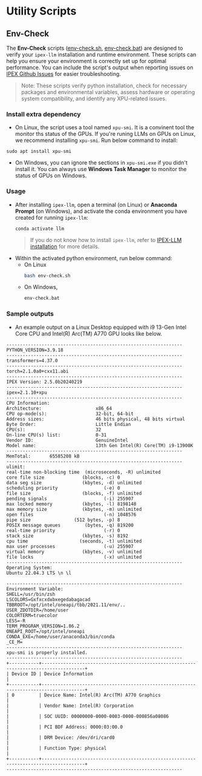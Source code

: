 #  Utility Scripts


## Env-Check

The **Env-Check** scripts  ([env-check.sh](./env-chec.sh), [env-check.bat](./env-chec.bat)) are designed to verify your `ipex-llm` installation and runtime environment. These scripts can help you ensure your environment is correctly set up for optimal performance. You can include the script's output when reporting issues on [IPEX Github Issues](https://github.com/intel-analytics/ipex-llm/issues) for easier troubleshooting.

> Note: These scripts verify python installation, check for necessary packages and environmental variables, assess hardware or operating system compatibility, and identify any XPU-related issues. 

### Install extra dependency

* On Linux, the script uses a tool named `xpu-smi`. It is a convinent tool the monitor ths status of the GPUs. If you're runing LLMs on GPUs on Linux, we recommend installing `xpu-smi`. Run below command to install:
```
sudo apt install xpu-smi
```
* On Windows, you can ignore the sections in `xpu-smi.exe` if you didn't install it. You can always use **Windows Task Manager** to monitor the status of GPUs on Windows.   
  
### Usage

* After installing `ipex-llm`, open a terminal (on Linux) or **Anaconda Prompt** (on Windows), and activate the conda environment you have created for running `ipex-llm`: 
  ```
  conda activate llm
  ```
  > If you do not know how to install `ipex-llm`, refer to [IPEX-LLM installation](https://ipex-llm.readthedocs.io/en/latest/doc/LLM/Overview/install.html) for more details.
*  Within the activated python environment, run below command:
    *  On Linux
        ```bash
        bash env-check.sh
        ```
    * On Windows,
        ```bash
        env-check.bat
        ```

### Sample outputs

* An example output on a Linux Desktop equipped with i9 13-Gen Intel Core CPU and Intel(R) Arc(TM) A770 GPU looks like below. 

```
-----------------------------------------------------------------
PYTHON_VERSION=3.9.18
-----------------------------------------------------------------
transformers=4.37.0
-----------------------------------------------------------------
torch=2.1.0a0+cxx11.abi
-----------------------------------------------------------------
IPEX Version: 2.5.0b20240219
-----------------------------------------------------------------
ipex=2.1.10+xpu
-----------------------------------------------------------------
CPU Information: 
Architecture:                    x86_64
CPU op-mode(s):                  32-bit, 64-bit
Address sizes:                   46 bits physical, 48 bits virtual
Byte Order:                      Little Endian
CPU(s):                          32
On-line CPU(s) list:             0-31
Vendor ID:                       GenuineIntel
Model name:                      13th Gen Intel(R) Core(TM) i9-13900K
-----------------------------------------------------------------
MemTotal:       65585208 kB
-----------------------------------------------------------------
ulimit: 
real-time non-blocking time  (microseconds, -R) unlimited
core file size              (blocks, -c) 0
data seg size               (kbytes, -d) unlimited
scheduling priority                 (-e) 0
file size                   (blocks, -f) unlimited
pending signals                     (-i) 255907
max locked memory           (kbytes, -l) 8198148
max memory size             (kbytes, -m) unlimited
open files                          (-n) 1048576
pipe size                (512 bytes, -p) 8
POSIX message queues         (bytes, -q) 819200
real-time priority                  (-r) 0
stack size                  (kbytes, -s) 8192
cpu time                   (seconds, -t) unlimited
max user processes                  (-u) 255907
virtual memory              (kbytes, -v) unlimited
file locks                          (-x) unlimited
-----------------------------------------------------------------
Operating System: 
Ubuntu 22.04.3 LTS \n \l

-----------------------------------------------------------------
Environment Variable: 
SHELL=/usr/bin/zsh
LSCOLORS=Gxfxcxdxbxegedabagacad
TBBROOT=/opt/intel/oneapi/tbb/2021.11/env/..
USER_ZDOTDIR=/home/user
COLORTERM=truecolor
LESS=-R
TERM_PROGRAM_VERSION=1.86.2
ONEAPI_ROOT=/opt/intel/oneapi
CONDA_EXE=/home/user/anaconda3/bin/conda
_CE_M=
-----------------------------------------------------------------
xpu-smi is properly installed. 
-----------------------------------------------------------------
+-----------+--------------------------------------------------------------------------------------+
| Device ID | Device Information                                                                   |
+-----------+--------------------------------------------------------------------------------------+
| 0         | Device Name: Intel(R) Arc(TM) A770 Graphics                                          |
|           | Vendor Name: Intel(R) Corporation                                                    |
|           | SOC UUID: 00000000-0000-0003-0000-000856a08086                                       |
|           | PCI BDF Address: 0000:03:00.0                                                        |
|           | DRM Device: /dev/dri/card0                                                           |
|           | Function Type: physical                                                              |
+-----------+--------------------------------------------------------------------------------------+
-----------------------------------------------------------------
```
